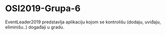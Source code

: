 # OSI2019-Grupa-6
EventLeader2019 predstavlja aplikaciju kojom se kontrolišu (dodaju, uviđaju, eliminišu..) događaji u gradu.
